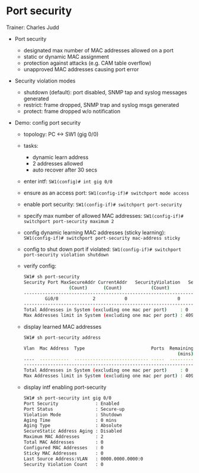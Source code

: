 # Port security

Trainer: Charles Judd


- Port security
  - designated max number of MAC addresses allowed on a port
  - static or dynamic MAC assignment
  - protection against attacks (e.g. CAM table overflow)
  - unapproved MAC addresses causing port error


- Security violation modes
  - shutdown (default): port disabled, SNMP tap and syslog messages generated
  - restrict: frame dropped, SNMP trap and syslog msgs generated
  - protect: frame dropped w/o notification


- Demo: config port security
  - topology: PC <-> SW1 (gig 0/0)
  - tasks:
    - dynamic learn address
    - 2 addresses allowed
    - auto recover after 30 secs
  - enter intf: `SW1(config)# int gig 0/0`
  - ensure as an access port: `SW1(config-if)# switchport mode access`
  - enable port security: `SW1(config-if)# switchport port-security`
  - specify max number of allowed MAC addresses: `SW1(config-if)# switchport port-security maximum 2`
  - config dynamic learning MAC addresses (sticky learning): `SW1(config-if)# switchport port-security mac-address sticky`
  - config to shut down port if violated: `SW1(config-if)# switchport port-security violation shutdown`
  - verify config:

    ```bash
    SW1# sh port-security
    Security Port MaxSecureAddr CurrentAddr   SecurityViolation   Security Action
                     (Count)      (Count)           (Count)
    -----------------------------------------------------------------------------
            Gi0/0             2           0                   0          Shutdown
    -----------------------------------------------------------------------------
    Total Addresses in System (excluding one mac per port)     : 0
    Max Addresses limit in System (excluding one mac per port) : 4096
    ```

  - display learned MAC addresses
  
    ```bash
    SW1# sh port-security address

    Vlan  Mac Address  Type                         Ports  Remaining Age
                                                              (mins)
    ----  -----------  ---------------------------- -----  --------------
    ---------------------------------------------------------------------
    Total Addresses in System (excluding one mac per port)     : 0
    Max Addresses limit in System (excluding one mac per port) : 4096
    ```
  
  - display intf enabling port-security

    ```bash
    SW1# sh port-security int gig 0/0
    Port Security              : Enabled
    Port Status                : Secure-up
    Violation Mode             : Shutdown
    Aging Time                 : 0 mins
    Aging Type                 : Absolute
    SecureStatic Address Aging : Disabled
    Maximum MAC Addresses      : 2
    Total MAC Addresses        : 0
    Configured MAC Addresses   : 0
    Sticky MAC Addresses       : 0
    Last Source Address:VLAN   : 0000.0000.0000:0
    Security Violation Count   : 0
    ```


